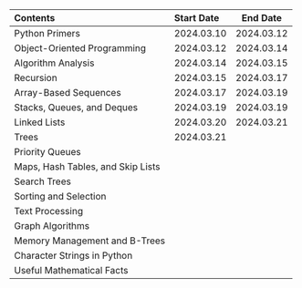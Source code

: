 | Contents                          | Start Date | End Date   |
| :-------------------------------- | :--------- | ---------- |
| Python Primers                    | 2024.03.10 | 2024.03.12 |
| Object-Oriented Programming       | 2024.03.12 | 2024.03.14 |
| Algorithm Analysis                | 2024.03.14 | 2024.03.15 |
| Recursion                         | 2024.03.15 | 2024.03.17 |
| Array-Based Sequences             | 2024.03.17 | 2024.03.19 |
| Stacks, Queues, and Deques        | 2024.03.19 | 2024.03.19 |
| Linked Lists                      | 2024.03.20 | 2024.03.21 |
| Trees                             | 2024.03.21 |            |
| Priority Queues                   |            |            |
| Maps, Hash Tables, and Skip Lists |            |            |
| Search Trees                      |            |            |
| Sorting and Selection             |            |            |
| Text Processing                   |            |            |
| Graph Algorithms                  |            |            |
| Memory Management and B-Trees     |            |            |
| Character Strings in Python       |            |            |
| Useful Mathematical Facts         |            |            |
